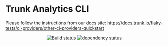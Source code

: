 # Trunk Analytics CLI

Please follow the instructions from our docs site: <https://docs.trunk.io/flaky-tests/ci-providers/other-ci-providers-quickstart>

<div style="text-align: center;">

[![Build status](https://github.com/trunk-io/analytics-cli/workflows/Pull%20Request/badge.svg?branch=main)](https://github.com/trunk-io/analytics-cli/actions)
[![dependency status](https://deps.rs/repo/github/trunk-io/analytics-cli/status.svg)](https://deps.rs/repo/trunk-io/analytics-cli)

</div>
